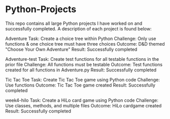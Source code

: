 # Python-Projects
This repo contains all large Python projects I have worked on and successfully completed. A description of each project is found below:

Adventure
Task: Create a choice tree within Python
Challenge: Only use functions & one choice tree must have three choices
Outcome: D&D themed "Choose Your Own Adventure"
Result: Successfully completed

Adventure-test
Task: Create test functions for all testable functions
      in the prior file
Challenge: All functions must be testable
Outcome: Test functions created for all functions in Adventure.py
Result: Successfully completed

Tic Tac Toe
Task: Create Tic Tac Toe game using Python code
Challenge: Use functions
Outcome: Tic Tac Toe game created
Result: Successfully completed

week4-hilo
Task: Create a HiLo card game using Python code
Challenge: Use classes, methods, and multiple files
Outcome: HiLo cardgame created
Result: Successfully completed
